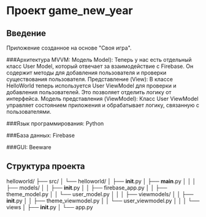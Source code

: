 # Проект game_new_year

## Введение
Приложение созданное на основе "Своя игра". 

###Архитектура MVVM:
   Модель Model): Теперь у нас есть отдельный класс User Model, который отвечает за взаимодействие с Firebase. Он содержит методы для добавления пользователя и проверки существования пользователя.
   Представление (View): В классе HelloWorld теперь используется User ViewModel для проверки и добавления пользователей. Это позволяет отделить логику от интерфейса.
   Модель представления (ViewModel): Класс User ViewModel управляет состоянием приложения и обрабатывает логику, связанную с пользователями.

###Язык программирования: 
   Python

###База данных:
   Firebase

###GUI:
   Beeware
   
## Структура проекта
helloworld/
├── src/
│   └── helloworld/
│       ├── __init__.py
│       ├── __main__.py
│       │
│       ├── models/
│       │   ├── __init__.py
│       │   ├── firebase_app.py
│       │   ├── theme_model.py
│       │   └── user_model.py
│       │
│       ├── viewmodels/
│       │   ├── __init__.py
│       │   ├── theme_viewmodel.py
│       │   └── user_viewmodel.py
│       │
│       └── views
│           ├── __init__.py
│           └── app.py
